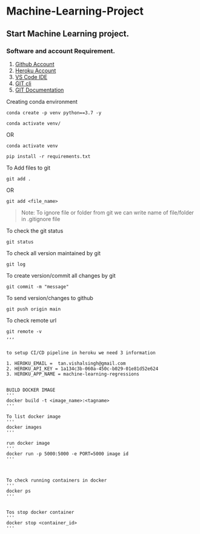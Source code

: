 # Machine-Learning-Project

## Start Machine Learning project.

### Software and account Requirement.

1. [Github Account](https://github.com)
2. [Heroku Account](https://dashboard.heroku.com/login)
3. [VS Code IDE](https://code.visualstudio.com/download)
4. [GIT cli](https://git-scm.com/downloads)
5. [GIT Documentation](https://git-scm.com/docs/gittutorial)


Creating conda environment
```
conda create -p venv python==3.7 -y
```
```
conda activate venv/
```
OR 
```
conda activate venv
```

```
pip install -r requirements.txt
```

To Add files to git
```
git add .
```

OR
```
git add <file_name>
```

> Note: To ignore file or folder from git we can write name of file/folder in .gitignore file

To check the git status 
```
git status
```
To check all version maintained by git
```
git log
```

To create version/commit all changes by git
```
git commit -m "message"
```

To send version/changes to github
```
git push origin main
```

To check remote url 
```
git remote -v
,,,


to setup CI/CD pipeline in heroku we need 3 information

1. HEROKU_EMAIL =  tan.vishalsingh@gmail.com
2. HEROKU_API_KEY = 1a134c3b-060a-450c-b029-01e81d52e624
3. HEROKU_APP_NAME = machine-learning-regressions


BUILD DOCKER IMAGE
'''
docker build -t <image_name>:<tagname>
'''

To list docker image
'''
docker images
'''

run docker image
'''
docker run -p 5000:5000 -e PORT=5000 image id
'''



To check running containers in docker
'''
docker ps
'''


Tos stop docker container
'''
docker stop <container_id>
'''


